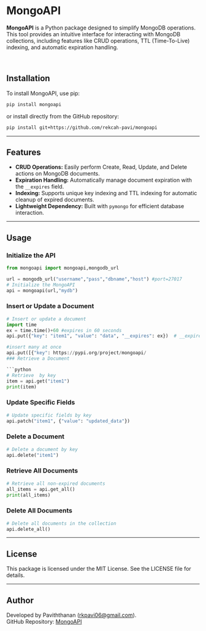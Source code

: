 
# MongoAPI

**MongoAPI** is a Python package designed to simplify MongoDB operations. This tool provides an intuitive interface for interacting with MongoDB collections, including features like CRUD operations, TTL (Time-To-Live) indexing, and automatic expiration handling.

<br>

## Installation

To install MongoAPI, use pip:

```bash
pip install mongoapi
```

or install directly from the GitHub repository:

```bash
pip install git+https://github.com/rekcah-pavi/mongoapi
```

---

## Features

- **CRUD Operations:** Easily perform Create, Read, Update, and Delete actions on MongoDB documents.
- **Expiration Handling:** Automatically manage document expiration with the `__expires` field.
- **Indexing:** Supports unique key indexing and TTL indexing for automatic cleanup of expired documents.
- **Lightweight Dependency:** Built with `pymongo` for efficient database interaction.

---

## Usage

### Initialize the API

```python
from mongoapi import mongoapi,mongodb_url

url = mongodb_url("username","pass","dbname","host") #port=27017
# Initialize the MongoAPI
api = mongoapi(url,"mydb")

```

### Insert or Update a Document

```python
# Insert or update a document
import time
ex = time.time()+60 #expires in 60 seconds
api.put({"key": "item1", "value": "data", "__expires": ex})  # __expires is an optional expiry timestamp

#insert many at once
api.put([{"key": https://pypi.org/project/mongoapi/
### Retrieve a Document

```python
# Retrieve  by key
item = api.get("item1")
print(item)
```

### Update Specific Fields

```python
# Update specific fields by key
api.patch("item1", {"value": "updated_data"})
```

### Delete a Document

```python
# Delete a document by key
api.delete("item1")
```

### Retrieve All Documents

```python
# Retrieve all non-expired documents
all_items = api.get_all()
print(all_items)
```

### Delete All Documents

```python
# Delete all documents in the collection
api.delete_all()
```

---

## License

This package is licensed under the MIT License. See the LICENSE file for details.

---

## Author

Developed by Paviththanan (rkpavi06@gmail.com).  
GitHub Repository: [MongoAPI](https://github.com/rekcah-pavi/mongoapi)

